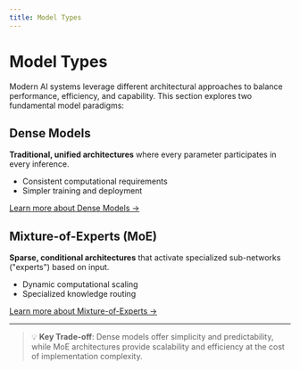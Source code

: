 ```yaml
---
title: Model Types
---
```


# Model Types

Modern AI systems leverage different architectural approaches to balance performance, efficiency, and capability. This section explores two fundamental model paradigms:

## Dense Models
**Traditional, unified architectures** where every parameter participates in every inference.

- Consistent computational requirements
- Simpler training and deployment

[Learn more about Dense Models →](./dense/)

## Mixture-of-Experts (MoE)
**Sparse, conditional architectures** that activate specialized sub-networks ("experts") based on input.

- Dynamic computational scaling
- Specialized knowledge routing

[Learn more about Mixture-of-Experts →](./mixture-of-experts/)

---

> 💡 **Key Trade-off**: Dense models offer simplicity and predictability, while MoE architectures provide scalability and efficiency at the cost of implementation complexity.